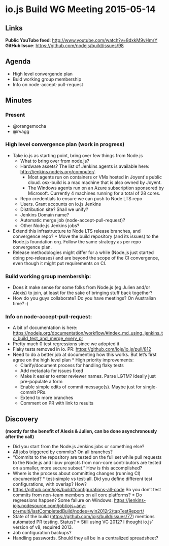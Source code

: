 # io.js Build WG Meeting 2015-05-14

## Links

**Public YouTube feed**: http://www.youtube.com/watch?v=8dxkM9vHmrY
**GitHub Issue**: https://github.com/nodejs/build/issues/98

## Agenda

* High level convergende plan
* Buld working group membership
* Info on node-accept-pull-request

## Minutes

### Present

* @orangemocha
* @rvagg

### High level convergence plan (work in progress)

* Take io.js as starting point, bring over few things from Node.js
  - What to bring over from node.js?
  - Hardware assets? The list of Jenkins agents is available here: http://jenkins.nodejs.org/computer/.
    * Most agents run on containers or VMs hosted in Joyent's public cloud.
osx-build is a mac machine that is also owned by Joyent.
    * The Windows agents run on an Azure subscription sponsored by Microsoft.
Currently 4 machines running for a total of 28 cores.
  - Repo credentials to ensure we can push to Node LTS repo
  - Users. Grant accounts on io.js Jenkins
  - Distribution site? Shall we unify?
  - Jenkins Domain name?
  - Automatic merge job (node-accept-pull-request)?
  - Other Node.js Jenkins jobs?
* Extend this infrastructure to Node LTS release branches, and convergence
repo?  * Move the build repository (and its issues) to the Node.js foundation
org. Follow the same strategy as per repo convergence plan.
* Release methodologies might differ for a while (Node.js just started doing pre-releases) and are beyond the scope of the CI convergence, even though it might put requirements on CI.

### Build working group membership:

* Does it make sense for some folks from Node.js (eg Julien and/or Alexis) to join, at least for the sake of bringing stuff back together?
* How do you guys collaborate? Do you have meetings? On Australian time? :)

### Info on node-accept-pull-request:

* A bit of documentation is here:
https://nodejs.org/documentation/workflow/#index_md_using_jenkins_to_build_test_and_merge_every_pr
* Pretty much 0 test regressions since we adopted it
* Flaky tests removed in io. PR: https://github.com/iojs/io.js/pull/812
* Need to do a better job at documenting how this works. But let’s first agree
on the high level plan * High priority improvements:
  - Clarify/document process for handling flaky tests
  - Add metadata for issues fixed
  - Make it easier to enter reviewer names. Parse LGTM? Ideally just pre-populate a form
  - Enable simple edits of commit message(s). Maybe just for single-commit PRs.
  - Extend to more branches
  - Comment on PR with link to results

## Discovery

**(mostly for the benefit of Alexis & Julien, can be done asynchronously after
the call)**

* Did you start from the Node.js Jenkins jobs or something else?
* All jobs triggered by commits? On all branches?
* “Commits to the repository are tested on the full set while pull requests to
the Node.js and libuv projects from non-core contributors are tested on a
smaller, more secure subset.” How is this accomplished?
* Where is the process about committing changes (running CI) documented?  *
test-simple vs test-all. Did you define different test configurations, with
overlap? How?
* https://github.com/iojs/build#configurations-all-code So you don’t test
commits from non-team members on all core platforms?  * Do regressions happen?
Some failure on Windows:
https://jenkins-iojs.nodesource.com/job/iojs+any-pr+multi/lastCompletedBuild/nodes=win2012r2/tapTestReport/
* State of the build (https://github.com/iojs/build/issues/77) mentions
automated PR testing. Status?  * Still using VC 2012? I thought io.js’ version
of v8, required 2013.
* Job configuration backups?
* Handling passwords. Should they all be in a centralized spreadsheet?

